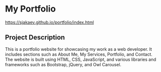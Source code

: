 # My Portfolio
https://sjakaev.github.io/portfolio/index.html

## Project Description
This is a portfolio website for showcasing my work as a web developer. It includes sections such as About Me, My Services, Portfolio, and Contact. The website is built using HTML, CSS, JavaScript, and various libraries and frameworks such as Bootstrap, jQuery, and Owl Carousel.

